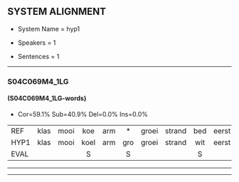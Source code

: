 
## SYSTEM ALIGNMENT

- System Name = hyp1

- Speakers = 1

- Sentences = 1

---

### S04C069M4_1LG

#### (S04C069M4_1LG-words)

- Cor=59.1%	Sub=40.9%	Del=0.0%	Ins=0.0%

|  |  |  |  |  |  |  |  |  |  |  |  |  |  |  |  |  |  |  |  |  |  |  |  |  |  |  |  |  |  |  |  |  |  |  |  |  |  |  |  |  |  |  |  |  |
|:--- |:---:|:---:|:---:|:---:|:---:|:---:|:---:|:---:|:---:|:---:|:---:|:---:|:---:|:---:|:---:|:---:|:---:|:---:|:---:|:---:|:---:|:---:|:---:|:---:|:---:|:---:|:---:|:---:|:---:|:---:|:---:|:---:|:---:|:---:|:---:|:---:|:---:|:---:|:---:|:---:|:---:|:---:|:---:|:---:|
| REF | klas | mooi | koe | arm | * | groei | strand | bed | eerst | voor | draai | sjaal | herfst | herfst | duur | straat | leeuw | * | clown | hoek | krant | hout | vriend | gauw | chips | groen | feest | reis | jas | huis | * | paard | vijf | muts | nieuw | kind | bang | oog | zacht | schoen | plas | neus | knoop | plank |
| HYP1 | klas | mooi | koel | arm | gro | groei | strand | wit | eerst | voor | drai | shal | herst | hers | duur | straat | leeuw | kla | klown | hoek | krand | hat | vrind | gauw | chips | groen | veest | reis | jas | res | pre | pert | vijf | muts | nieuw | kind | bang | oog | zacht | schoen | plas | neus | knop | plang |
| EVAL |  |  | S |  | S |  |  | S |  |  | S | S | S | S |  |  |  | S | S |  | S | S | S |  |  |  | S |  |  | S | S | S |  |  |  |  |  |  |  |  |  |  | S | S |
---

---
